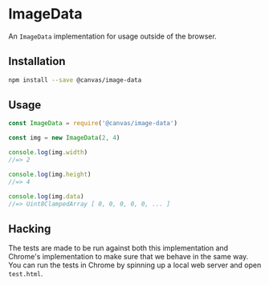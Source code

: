 # ImageData

An `ImageData` implementation for usage outside of the browser.

## Installation

```sh
npm install --save @canvas/image-data
```

## Usage

```js
const ImageData = require('@canvas/image-data')

const img = new ImageData(2, 4)

console.log(img.width)
//=> 2

console.log(img.height)
//=> 4

console.log(img.data)
//=> Uint8ClampedArray [ 0, 0, 0, 0, 0, ... ]
```

## Hacking

The tests are made to be run against both this implementation and Chrome's implementation to make sure that we behave in the same way. You can run the tests in Chrome by spinning up a local web server and open `test.html`.
